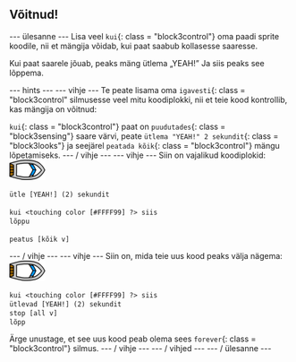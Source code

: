## Võitnud!

\--- ülesanne \--- Lisa veel `kui`{: class = "block3control"} oma paadi sprite koodile, nii et mängija võidab, kui paat saabub kollasesse saaresse.

Kui paat saarele jõuab, peaks mäng ütlema „YEAH!” Ja siis peaks see lõppema.

\--- hints \--- \--- vihje \--- Te peate lisama oma `igavesti`{: class = "block3control" silmusesse veel mitu koodiplokki, nii et teie kood kontrollib, kas mängija on võitnud:

`kui`{: class = "block3control"} paat on `puudutades`{: class = "block3sensing"} saare värvi, peate `ütlema "YEAH!" 2 sekundit`{: class = "block3looks"} ja seejärel `peatada kõik`{: class = "block3control"} mängu lõpetamiseks. \--- / vihje \--- \--- vihje \--- Siin on vajalikud koodiplokid: ![paadi-sprite](images/boat_resize.png)

```blocks3
ütle [YEAH!] (2) sekundit

kui <touching color [#FFFF99] ?> siis
lõppu

peatus [kõik v]

```

\--- / vihje \--- \--- vihje \--- Siin on, mida teie uus kood peaks välja nägema: ![paadi-sprite](images/boat_resize.png)

```blocks3
kui <touching color [#FFFF99] ?> siis
ütlevad [YEAH!] (2) sekundit
stop [all v]
lõpp
```

Ärge unustage, et see uus kood peab olema sees `forever`{: class = "block3control"} silmus. \--- / vihje \--- \--- / vihjed \--- \--- / ülesanne \---